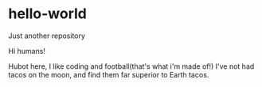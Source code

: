 # hello-world
Just another repository

Hi humans!

Hubot here, I like coding and football(that's what i'm made of!)
I've not had tacos on the moon, and find them far superior to Earth tacos.
